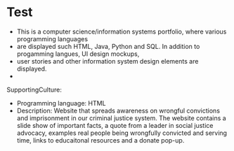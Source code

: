 # Test
- This is a computer science/information systems portfolio, where various programming languages 
- are displayed such HTML, Java, Python and SQL. In addition to progamming langues, UI design mockups,
- user stories and other information system design elements are displayed.
- 
SupportingCulture: 
  - Programming language: HTML
  - Description: Website that spreads awareness on wrongful convictions and imprisonment in our criminal justice system. The website contains
                 a slide show of important facts, a quote from a leader in social justice advocacy, examples real people being wrongfully 
                 convicted and serving time, links to educaitonal resources and a donate pop-up.
     
